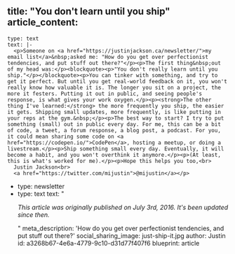 title: "You don't learn until you ship"
article_content:
  -
    type: text
    text: |-
      <p>Someone on <a href="https://justinjackson.ca/newsletter/">my email list</a>&nbsp;asked me: "How do you get over perfectionist tendencies, and put stuff out there?"</p><p>The first thing&nbsp;out of my head was:</p><blockquote><p>"You don't really learn until you ship."</p></blockquote><p>You can tinker with something, and try to get it perfect. But until you get real-world feedback on it, you won't really know how valuable it is. The longer you sit on a project, the more it festers. Putting it out in public, and seeing people's response, is what gives your work oxygen.</p><p><strong>The other thing I've learned:</strong> the more frequently you ship, the easier it gets. Shipping small updates, more frequently, is like putting in your reps at the gym.&nbsp;</p><p>The best way to start? I try to put something (small) out in public every day. For me, this can be a bit of code, a tweet, a forum response, a blog post, a podcast. For you, it could mean sharing some code on <a href="https://codepen.io/">CodePen</a>, hosting a meetup, or doing a livestream.</p><p>Ship something small every day. Eventually, it will become a habit, and you won't overthink it anymore.</p><p>(At least, this is what's worked for me).</p><p>Hope this helps you too,<br>
      Justin Jackson<br>
      <a href="https://twitter.com/mijustin">@mijustin</a></p>
  -
    type: newsletter
  -
    type: text
    text: "<p><i>This article was originally published&nbsp;on July 3rd, 2016. It's been updated since then.</i></p>"
meta_description: 'How do you get over perfectionist tendencies, and put stuff out there?'
social_sharing_image: just-ship-it.jpg
author: Justin
id: a3268b67-4e6a-4779-9c10-d31d77f407f6
blueprint: article
